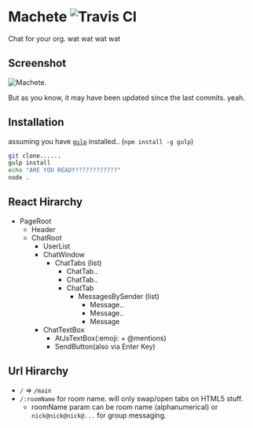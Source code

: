 
Machete ![Travis CI](https://travis-ci.org/Schniz/Machete.svg)
=======

Chat for your org.
wat wat wat wat

Screenshot
----------

![Machete.](http://f.cl.ly/items/1R0n0G243B0s1J0m3A3O/Image%202014-07-26%20at%204.09.01%20PM.png)

But as you know, it may have been updated since the last commits. yeah.

Installation
------------
assuming you have [`gulp`](http://gulpjs.com/) installed.. (`npm install -g gulp`)

```bash
git clone......
gulp install
echo "ARE YOU READY????????????"
node .
```

React Hirarchy
--------------

- PageRoot
  - Header
  - ChatRoot
    - UserList
    - ChatWindow
      - ChatTabs (list)
        - ChatTab..
        - ChatTab..
        - ChatTab
          - MessagesBySender (list)
            - Message..
            - Message..
            - Message
    - ChatTextBox
      - AtJsTextBox(:emoji: + @mentions)
      - SendButton(also via Enter Key)

Url Hirarchy
------------
- `/` => `/main`
- `/:roomName` for room name. will only swap/open tabs on HTML5 stuff.
  - roomName param can be room name (alphanumerical) or `nick@nick@nick@...` for group messaging.